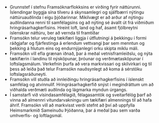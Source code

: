 - Grunnstef í stefnu Framsóknarflokksins er virðing fyrir náttúrunni. Íslendingar byggja sína tilveru á skynsamlegri og sjálfbærri nýtingu náttúruauðlinda í eigu þjóðarinnar. Mikilvægt er að arður af nýtingu auðlindanna renni til samfélagsins og að nýting sé ávallt út frá viðmiðum hringrásarhagkerfisins.  Hreint loft, land og haf, ásamt fjölbreytni íslenskrar náttúru, ber að vernda til framtíðar
- Framsókn telur veruleg tækifæri liggja í útflutningi á þekkingu í formi ráðgjafar og fjárfestinga á erlendum vettvangi þar sem menntun og þekking á hlutum eins og endurnýjanlegri orku skipta miklu máli.
- Framsókn vill efla grænan iðnað, þar á meðal vetnisframleiðslu, og nýta tækifærin í landinu til nýsköpunar, þróunar og verðmætasköpunar í loftslagsmálum. Verkefnin þurfa að vera markvissari og skilvirkari og til þess að leiða það telur Framsókn nauðsynlegt að koma á sérstöku loftslagsráðuneyti.
- Framsókn vill stuðla að innleiðingu hringrásarhagkerfisins í íslenskt samfélag og atvinnulíf. Hringrásarhagkerfið snýst í megindráttum um að viðhalda verðmæti auðlinda og lágmarka myndun úrgangs.
- Í samstarfi við vísindasamfélagið, félagasamtök og sveitarfélög þarf að vinna að almennri vitundarvakningu um tækifæri almennings til að hafa áhrif. Framsókn vill að markvisst verði stefnt að því að uppfylla Heimsmarkmið Sameinuðu Þjóðanna, þar á meðal þau sem varða umhverfis- og loftlagsmál.
